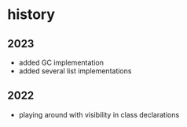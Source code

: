 # history

## 2023

- added GC implementation
- added several list implementations
  
## 2022

- playing around with visibility in class declarations
